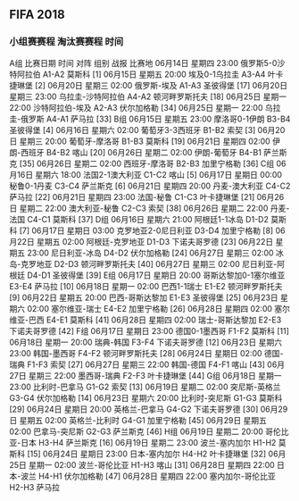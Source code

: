 ## FIFA 2018
[](http://2018.sina.com.cn/schedule/group.shtml)

### 小组赛赛程 淘汰赛赛程 时间
A组
比赛日期	时间		对阵	组别	战报	比赛地
06月14日	星期四	23:00	俄罗斯5-0沙特阿拉伯	A1-A2		莫斯科	[1]
06月15日	星期五	20:00	埃及0-1乌拉圭	A3-A4		叶卡捷琳堡	[2]
06月20日	星期三	02:00	俄罗斯-埃及	A1-A3		圣彼得堡	[17]
06月20日	星期三	23:00	乌拉圭-沙特阿拉伯	A4-A2		顿河畔罗斯托夫	[18]
06月25日	星期一	22:00	沙特阿拉伯-埃及	A2-A3		伏尔加格勒	[34]
06月25日	星期一	22:00	乌拉圭-俄罗斯	A4-A1		萨马拉	[33]
B组
06月15日	星期五	23:00	摩洛哥0-1伊朗	B3-B4		圣彼得堡	[4]
06月16日	星期六	02:00	葡萄牙3-3西班牙	B1-B2		索契	[3]
06月20日	星期三	20:00	葡萄牙-摩洛哥	B1-B3		莫斯科	[19]
06月21日	星期四	02:00	伊朗-西班牙	B4-B2		喀山	[20]
06月26日	星期二	02:00	伊朗-葡萄牙	B4-B1		萨兰斯克	[35]
06月26日	星期二	02:00	西班牙-摩洛哥	B2-B3		加里宁格勒	[36]
C组
06月16日	星期六	18:00	法国2-1澳大利亚	C1-C2		喀山	[5]
06月17日	星期日	00:00	秘鲁0-1丹麦	C3-C4		萨兰斯克	[6]
06月21日	星期四	20:00	丹麦-澳大利亚	C4-C2		萨马拉	[22]
06月21日	星期四	23:00	法国-秘鲁	C1-C3		叶卡捷琳堡	[21]
06月26日	星期二	22:00	澳大利亚-秘鲁	C2-C3		索契	[38]
06月26日	星期二	22:00	丹麦-法国	C4-C1		莫斯科	[37]
D组
06月16日	星期六	21:00	阿根廷1-1冰岛	D1-D2		莫斯科	[7]
06月17日	星期日	03:00	克罗地亚2-0尼日利亚	D3-D4		加里宁格勒	[8]
06月22日	星期五	02:00	阿根廷-克罗地亚	D1-D3		下诺夫哥罗德	[23]
06月22日	星期五	23:00	尼日利亚-冰岛	D4-D2		伏尔加格勒	[24]
06月27日	星期三	02:00	冰岛-克罗地亚	D2-D3		顿河畔罗斯托夫	[40]
06月27日	星期三	02:00	尼日利亚-阿根廷	D4-D1		圣彼得堡	[39]
E组
06月17日	星期日	20:00	哥斯达黎加0-1塞尔维亚	E3-E4		萨马拉	[10]
06月18日	星期一	02:00	巴西1-1瑞士	E1-E2		顿河畔罗斯托夫	[9]
06月22日	星期五	20:00	巴西-哥斯达黎加	E1-E3		圣彼得堡	[25]
06月23日	星期六	02:00	塞尔维亚-瑞士	E4-E2		加里宁格勒	[26]
06月28日	星期四	02:00	塞尔维亚-巴西	E4-E1		莫斯科	[41]
06月28日	星期四	02:00	瑞士-哥斯达黎加	E2-E3		下诺夫哥罗德	[42]
F组
06月17日	星期日	23:00	德国0-1墨西哥	F1-F2		莫斯科	[11]
06月18日	星期一	20:00	瑞典-韩国	F3-F4		下诺夫哥罗德	[12]
06月23日	星期六	23:00	韩国-墨西哥	F4-F2		顿河畔罗斯托夫	[28]
06月24日	星期日	02:00	德国-瑞典	F1-F3		索契	[27]
06月27日	星期三	22:00	韩国-德国	F4-F1		喀山	[43]
06月27日	星期三	22:00	墨西哥-瑞典	F2-F3		叶卡捷琳堡	[44]
G组
06月18日	星期一	23:00	比利时-巴拿马	G1-G2		索契	[13]
06月19日	星期二	02:00	突尼斯-英格兰	G3-G4		伏尔加格勒	[14]
06月23日	星期六	20:00	比利时-突尼斯	G1-G3		莫斯科	[29]
06月24日	星期日	20:00	英格兰-巴拿马	G4-G2		下诺夫哥罗德	[30]
06月29日	星期五	02:00	英格兰-比利时	G4-G1		加里宁格勒	[45]
06月29日	星期五	02:00	巴拿马-突尼斯	G2-G3		萨兰斯克	[46]
H组
06月19日	星期二	20:00	哥伦比亚-日本	H3-H4		萨兰斯克	[16]
06月19日	星期二	23:00	波兰-塞内加尔	H1-H2		莫斯科	[15]
06月24日	星期日	23:00	日本-塞内加尔	H4-H2		叶卡捷琳堡	[32]
06月25日	星期一	02:00	波兰-哥伦比亚	H1-H3		喀山	[31]
06月28日	星期四	22:00	日本-波兰	H4-H1		伏尔加格勒	[47]
06月28日	星期四	22:00	塞内加尔-哥伦比亚	H2-H3		萨马拉

